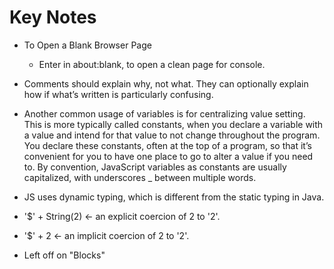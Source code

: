 # Key Notes

- To Open a Blank Browser Page
  - Enter in about:blank, to open a clean page for console.

- Comments should explain why, not what. They can optionally explain how if what’s written is particularly confusing.

- Another common usage of variables is for centralizing value setting. This is more typically called constants, when you declare a variable with a value and intend for that value to not change throughout the program.
You declare these constants, often at the top of a program, so that it’s convenient for you to have one place to go to alter a value if you need to. By convention, JavaScript variables as constants are usually capitalized, with underscores _ between multiple words.

- JS uses dynamic typing, which is different from the static typing in Java.

- '$' + String(2) <- an explicit coercion of 2 to '2'.

- '$' + 2 <- an implicit coercion of 2 to '2'.

- Left off on "Blocks"